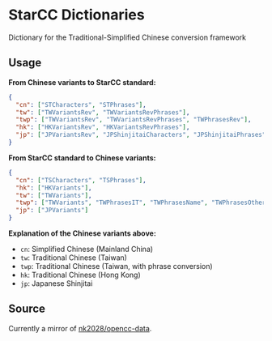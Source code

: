 # StarCC Dictionaries

Dictionary for the Traditional-Simplified Chinese conversion framework

## Usage

**From Chinese variants to StarCC standard:**

```json
{
  "cn": ["STCharacters", "STPhrases"],
  "tw": ["TWVariantsRev", "TWVariantsRevPhrases"],
  "twp": ["TWVariantsRev", "TWVariantsRevPhrases", "TWPhrasesRev"],
  "hk": ["HKVariantsRev", "HKVariantsRevPhrases"],
  "jp": ["JPVariantsRev", "JPShinjitaiCharacters", "JPShinjitaiPhrases"]
}
```

**From StarCC standard to Chinese variants:**

```json
{
  "cn": ["TSCharacters", "TSPhrases"],
  "hk": ["HKVariants"],
  "tw": ["TWVariants"],
  "twp": ["TWVariants", "TWPhrasesIT", "TWPhrasesName", "TWPhrasesOther"],
  "jp": ["JPVariants"]
}
```

**Explanation of the Chinese variants above:**

- `cn`: Simplified Chinese (Mainland China)
- `tw`: Traditional Chinese (Taiwan)
- `twp`: Traditional Chinese (Taiwan, with phrase conversion)
- `hk`: Traditional Chinese (Hong Kong)
- `jp`: Japanese Shinjitai

## Source

Currently a mirror of [nk2028/opencc-data](https://github.com/nk2028/opencc-data).
